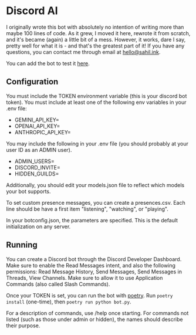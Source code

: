 # Discord AI
I originally wrote this bot with absolutely no intention of writing more than maybe 100 lines of code. As it grew, I moved it here, rewrote it from scratch, and it's became (again) a little bit of a mess. However, it works, dare I say, pretty well for what it is - and that's the greatest part of it! If you have any questions, you can contact me through email at hello@sahil.ink.

You can add the bot to test it [here](https://discord.com/oauth2/authorize?client_id=1100966976366579713).

## Configuration
You must include the TOKEN environment variable (this is your discord bot token).
You must include at least one of the following env variables in your .env file:
- GEMINI_API_KEY=
- OPENAI_API_KEY=
- ANTHROPIC_API_KEY=

You may include the following in your .env file (you should probably at your user ID as an ADMIN user).
- ADMIN_USERS=
- DISCORD_INVITE=
- HIDDEN_GUILDS=

Additionally, you should edit your models.json file to reflect which models your bot supports.

To set custom presence messages, you can create a presences.csv. Each line should be have a first item "listening", "watching", or "playing".

In your botconfig.json, the parameters are specified. This is the default initialization on any server.

## Running
You can create a Discord bot through the Discord Developer Dashboard. Make sure to enable the Read Messages intent, and also the following permissions: Read Message History, Send Messages, Send Messages in Threads, View Channels. Make sure to allow it to use Application Commands (also called Slash Commands).

Once your TOKEN is set, you can run the bot with [poetry](https://python-poetry.org/). Run `poetry install` (one-time), then `poetry run python bot.py`.

For a description of commands, use /help once starting. For commands not listed (such as those under admin or hidden), the names should describe their purpose.